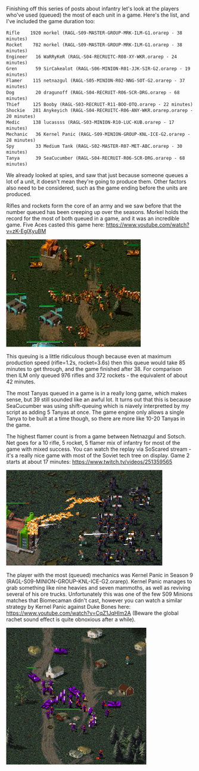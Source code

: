 Finishing off this series of posts about infantry let's look at the players who've used (queued) the most of each unit in a game.  Here's the list, and I've included the game duration too:

```
Rifle    1920 morkel (RAGL-S09-MASTER-GROUP-MRK-ILM-G1.orarep - 38 minutes)
Rocket    782 morkel (RAGL-S09-MASTER-GROUP-MRK-ILM-G1.orarep - 38 minutes)
Engineer   16 WaRRyKeR (RAGL-S04-RECRUITC-R08-XY-WKR.orarep - 24 minutes)
Gren       59 SirCakealot (RAGL-S06-MINION-R01-JJK-SIR-G2.orarep - 19 minutes)
Flamer    115 netnazgul (RAGL-S05-MINION-R02-NNG-SOT-G2.orarep - 37 minutes)
Dog        20 dragunoff (RAGL-S04-RECRUIT-R06-SCR-DRG.orarep - 68 minutes)
Thief     125 Booby (RAGL-S03-RECRUIT-R11-BOO-OTQ.orarep - 22 minutes)
Shockie   281 Anykeyich (RAGL-S04-RECRUITC-R06-ANY-WKR.orarep.orarep - 20 minutes)
Medic     138 lucassss (RAGL-S03-MINION-R10-LUC-KUB.orarep - 17 minutes)
Mechanic   36 Kernel Panic (RAGL-S09-MINION-GROUP-KNL-ICE-G2.orarep - 28 minutes)
Spy        33 Medium Tank (RAGL-S02-MASTER-R07-MET-ABC.orarep - 30 minutes)
Tanya      39 SeaCucumber (RAGL-S04-RECRUIT-R06-SCR-DRG.orarep - 68 minutes)
```

We already looked at spies, and saw that just because someone queues a lot of a unit, it doesn't mean they're going to produce them.  Other factors also need to be considered, such as the game ending before the units are produced.

Rifles and rockets form the core of an army and we saw before that the number queued has been creeping up over the seasons.  Morkel holds the record for the most of both queued in a game, and it was an incredible game.  Five Aces casted this game here: https://www.youtube.com/watch?v=zK-EglXyuBM

![Morkel vs ILikeMen](018_infantryMorkelVsILikeMenFiveAces.png)

This queuing is a little ridiculous though because even at maximum production speed (rifle=1.2s, rocket=3.6s) then this queue would take 85 minutes to get through, and the game finished after 38.  For comparison then ILM only queued 976 rifles and 372 rockets - the equivalent of about 42 minutes.

The most Tanyas queued in a game is in a really long game, which makes sense, but 39 still sounded like an awful lot. It turns out that this is because SeaCucumber was using shift-queuing which is niavely interpretted by my script as adding 5 Tanyas at once. The game engine only allows a single Tanya to be built at a time though, so there are more like 10-20 Tanyas in the game.

The highest flamer count is from a game between Netnazgul and Sotsch. Net goes for a 10 rifle, 5 rocket, 5 flamer mix of infantry for most of the game with mixed success.  You can watch the replay via SoScared stream - it's a really nice game with most of the Soviet tech tree on display. Game 2 starts at about 17 minutes: https://www.twitch.tv/videos/251359565

![Netnazgul vs Sotsch](018_infantryNetnazgulVsSotsch.png)

The player with the most (queued) mechanics was Kernel Panic in Season 9 (RAGL-S09-MINION-GROUP-KNL-ICE-G2.orarep). Kernel Panic manages to grab something like nine heavies and seven mammoths, as well as reviving several of his ore trucks.  Unfortunately this was one of the few S09 Minions matches that Biomecaman didn't cast, however you can watch a similar strategy by Kernel Panic against Duke Bones here: https://www.youtube.com/watch?v=CqZ1JqHIm2A (Beware the global rachet sound effect is quite obnoxious after a while).

![Kernel Panic vs Icesinithol](018_infantryKernelPanicVsIcesinithol.png)
